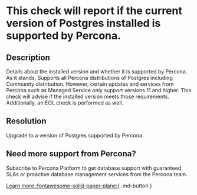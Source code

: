 # This check will report if the current version of Postgres installed is supported by Percona.


## Description
Details about the installed version and whether it is supported by Percona. As it stands, Supports all Percona distributions of Postgres including Community distribution. However, certain updates and services from Percona such as Managed Service only support versions 11 and higher. This check will advise if the installed version meets those requirements.  Additionally, an EOL check is performed as well.


## Resolution

Upgrade to a version of Postgres supported by Percona.



## Need more support from Percona?

Subscribe to Percona Platform to get database support with guaranteed SLAs or proactive database management services from the Percona team.

[Learn more :fontawesome-solid-paper-plane:](https://per.co.na/subscribe){ .md-button }
